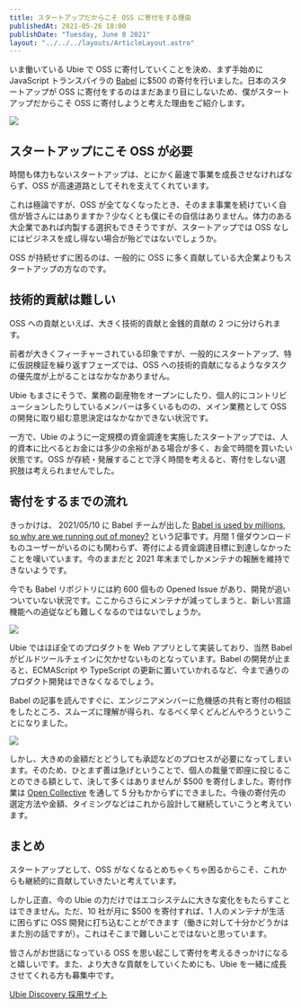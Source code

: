 ```yaml
---
title: スタートアップだからこそ OSS に寄付をする理由
publishedAt: 2021-05-26 18:00
publishDate: "Tuesday, June 8 2021"
layout: "../../../layouts/ArticleLayout.astro"
---
```


いま働いている Ubie で OSS に寄付していくことを決め、まず手始めに JavaScript トランスパイラの [Babel](https://babeljs.io/) に$500 の寄付を行いました。日本のスタートアップが OSS に寄付をするのはまだあまり目にしないため、僕がスタートアップだからこそ OSS に寄付しようと考えた理由をご紹介します。

![](https://i.gyazo.com/2b2029e74fd7870cfcf8b0c3288adbba.png)

## スタートアップにこそ OSS が必要

時間も体力もないスタートアップは、とにかく最速で事業を成長させなければならず、OSS が高速道路としてそれを支えてくれています。

これは極論ですが、OSS が全てなくなったとき、そのまま事業を続けていく自信が皆さんにはありますか？少なくとも僕にその自信はありません。体力のある大企業であれば内製する選択もできそうですが、スタートアップでは OSS なしにはビジネスを成し得ない場合が殆どではないでしょうか。

OSS が持続せずに困るのは、一般的に OSS に多く貢献している大企業よりもスタートアップの方なのです。

## 技術的貢献は難しい

OSS への貢献といえば、大きく技術的貢献と金銭的貢献の 2 つに分けられます。

前者が大きくフィーチャーされている印象ですが、一般的にスタートアップ、特に仮説検証を繰り返すフェーズでは、OSS への技術的貢献になるようなタスクの優先度が上がることはなかなかありません。

Ubie もまさにそうで、業務の副産物をオープンにしたり、個人的にコントリビューションしたりしているメンバーは多くいるものの、メイン業務として OSS の開発に取り組む意思決定はなかなかできない状況です。

一方で、Ubie のように一定規模の資金調達を実施したスタートアップでは、人的資本に比べるとお金には多少の余裕がある場合が多く、お金で時間を買いたい状態です。OSS が存続・発展することで浮く時間を考えると、寄付をしない選択肢は考えられませんでした。

## 寄付をするまでの流れ

きっかけは、 2021/05/10 に Babel チームが出した [Babel is used by millions, so why are we running out of money?](https://babeljs.io/blog/2021/05/10/funding-update) という記事です。月間 1 億ダウンロードものユーザーがいるのにも関わらず、寄付による資金調達目標に到達しなかったことを嘆いています。今のままだと 2021 年末までしかメンテナの報酬を維持できないようです。

今でも Babel リポジトリには約 600 個もの Opened Issue があり、開発が追いついていない状況です。ここからさらにメンテナが減ってしまうと、新しい言語機能への追従なども難しくなるのではないでしょうか。

![](https://i.gyazo.com/d0e3fc888451b75cde58197953add49f.png)

Ubie ではほぼ全てのプロダクトを Web アプリとして実装しており、当然 Babel がビルドツールチェインに欠かせないものとなっています。Babel の開発が止まると、ECMAScript や TypeScript の更新に置いていかれるなど、今まで通りのプロダクト開発はできなくなるでしょう。

Babel の記事を読んですぐに、エンジニアメンバーに危機感の共有と寄付の相談をしたところ、スムーズに理解が得られ、なるべく早くどんどんやろうということになりました。

![](https://i.gyazo.com/0fd532becc545ea4f00e98400cb97a89.png)

しかし、大きめの金額だとどうしても承認などのプロセスが必要になってしまいます。そのため、ひとまず善は急げということで、個人の裁量で即座に投じることのできる額として、決して多くはありませんが $500 を寄付しました。寄付作業は [Open Collective](https://opencollective.com/babel) を通して 5 分もかからずにできました。今後の寄付先の選定方法や金額、タイミングなどはこれから設計して継続していこうと考えています。

## まとめ

スタートアップとして、OSS がなくなるとめちゃくちゃ困るからこそ、これからも継続的に貢献していきたいと考えています。

しかし正直、今の Ubie の力だけではエコシステムに大きな変化をもたらすことはできません。ただ、10 社が月に $500 を寄付すれば、1 人のメンテナが生活に困らずに OSS 開発に打ち込むことができます（働きに対して十分かどうかはまた別の話ですが）。これはそこまで難しいことではないと思っています。

皆さんがお世話になっている OSS を思い起こして寄付を考えるきっかけになると嬉しいです。また、より大きな貢献をしていくためにも、Ubie を一緒に成長させてくれる方も募集中です。

[Ubie Discovery 採用サイト](https://recruit.ubie.life/)
